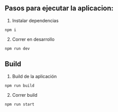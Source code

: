 ## Pasos para ejecutar la aplicacion:

1. Instalar dependencias

```console
npm i
```

2. Correr en desarrollo

```console
npm run dev
```

## Build

1. Build de la aplicación

```console
npm run build
```

2. Correr build

```console
npm run start
```
